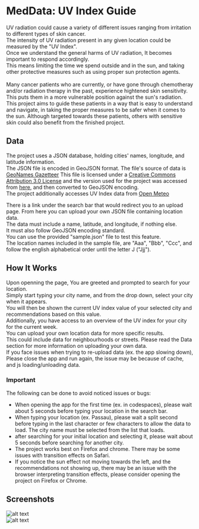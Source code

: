 # MedData: UV Index Guide

UV radiation could cause a variety of different issues ranging from irritation to different types of skin cancer.<br>
The intensity of UV radiation present in any given location could be measured by the "UV Index".<br>
Once we understand the general harms of UV radiation, It becomes important to respond accordingly.<br>
This means limiting the time we spend outside and in the sun, and taking other protective measures such as using proper sun protection agents.<br>
<br>
Many cancer patients who are currently, or have gone through chemotheray and/or radiation therapy in the past, experience hightened skin sensitivity. This puts them in a more vulnerable position against the sun's radiation. 
This project aims to guide these patients in a way that is easy to understand and navigate, in taking the proper measures to be safer when it comes to the sun. Although targeted towards these patients, others with sensitive skin could also benefit from the finished project.

## Data
The project uses a JSON database, holding cities' names, longitude, and latitude information.<br>
The JSON file is encoded in GeoJSON format.
The file's source of data is [GeoNames Gazetteer](http://www.geonames.org/)
This file is licensed under a [Creative Commons Attribution 3.0 License](https://creativecommons.org/licenses/by/3.0/) and the version used for the project was accessed from [here](https://github.com/lutangar/cities.json), and then converted to GeoJSON encoding.
<br>
The project additionally accesses UV Index data from [Open Meteo](https://open-meteo.com/)<br>

There is a link under the search bar that would redirect you to an upload page. From here you can upload your own JSON file containing location data.<br>
The data must include a name, latitude, and longitude, if nothing else.<br>
It must also follow GeoJSON encoding standard.<br>
You can use the provided "sample.json" file to test this feature.<br>
The location names included in the sample file, are "Aaa", "Bbb", "Ccc", and follow the english alphabetical order until the letter J ("Jjj").


## How It Works

Upon openning the page, You are greeted and prompted to search for your location.<br>
Simply start typing your city name, and from the drop down, select your city when it appears.<br>
You will then be shown the current UV index value of your selected city and recommendations based on this value.<br>
Additionally, you have access to an overview of the UV index for your city for the current week.<br>
You can upload your own location data for more specific results.<br>
This could include data for neighbourhoods or streets. Please read the Data section for more information on uploading your own data.<br>
If you face issues when trying to re-upload data (ex. the app slowing down), Please close the app and run again, the issue may be because of cache, and js loading/unloading data.

### Important
The following can be done to avoid noticed issues or bugs:<br>
- When opening the app for the first time (ex. in codespaces), please wait about 5 seconds before typing your location in the search bar.<br>
- When typing your location (ex. Passau), please wait a split second before typing in the last character or few characters to allow the data to load. The city name must be selected from the list that loads.<br>
- after searching for your initial location and selecting it, please wait about 5 seconds before searching for another city.<br>
- The project works best on Firefox and chrome. There may be some issues with transition effects on Safari.<br>
- If you notice the sun effect not moving towards the left, and the recommendations not showing up, there may be an issue with the browser interpreting transition effects, please consider opening the project on Firefox or Chrome.


## Screenshots
![alt text](https://raw.githubusercontent.com/ABiteofPi/MedData/main/Screenshots/01.png)<br>
![alt text](https://raw.githubusercontent.com/ABiteofPi/MedData/main/Screenshots/02.png)
